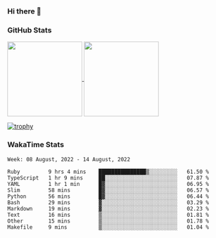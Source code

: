 ### Hi there 👋

### GitHub Stats

<a href="https://github.com/anuraghazra/github-readme-stats">
  <img align="center" height="170px" src="https://github-readme-stats.vercel.app/api/top-langs/?username=tksfjt1024&layout=compact&count_private=true&show_icons=true&show_icons=true&theme=graywhite" />
</a>
<a href="https://github.com/anuraghazra/github-readme-stats">
  <img align="center" height="170px" src="https://github-readme-stats.vercel.app/api?username=tksfjt1024&count_private=true&show_icons=true&show_icons=true&theme=graywhite" />
</a>

[![trophy](https://github-profile-trophy.vercel.app/?username=tksfjt1024)](https://github.com/ryo-ma/github-profile-trophy)

### WakaTime Stats

<!--START_SECTION:waka-->
```text
Week: 08 August, 2022 - 14 August, 2022

Ruby         9 hrs 4 mins    ███████████████▒░░░░░░░░░   61.50 % 
TypeScript   1 hr 9 mins     ██░░░░░░░░░░░░░░░░░░░░░░░   07.87 % 
YAML         1 hr 1 min      █▓░░░░░░░░░░░░░░░░░░░░░░░   06.95 % 
Slim         58 mins         █▓░░░░░░░░░░░░░░░░░░░░░░░   06.57 % 
Python       56 mins         █▓░░░░░░░░░░░░░░░░░░░░░░░   06.44 % 
Bash         29 mins         ▓░░░░░░░░░░░░░░░░░░░░░░░░   03.29 % 
Markdown     19 mins         ▓░░░░░░░░░░░░░░░░░░░░░░░░   02.23 % 
Text         16 mins         ▒░░░░░░░░░░░░░░░░░░░░░░░░   01.81 % 
Other        15 mins         ▒░░░░░░░░░░░░░░░░░░░░░░░░   01.78 % 
Makefile     9 mins          ▒░░░░░░░░░░░░░░░░░░░░░░░░   01.04 % 
```
<!--END_SECTION:waka-->
